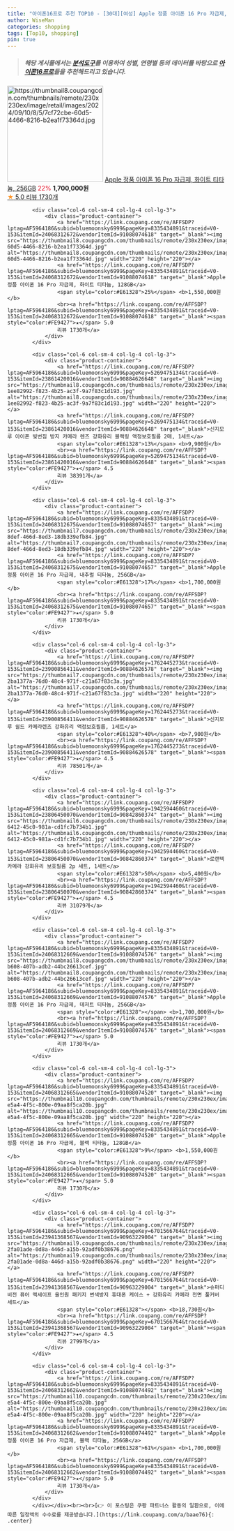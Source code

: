 ```yaml
---
title: "아이폰16프로 추천 TOP10 - [30대][여성] Apple 정품 아이폰 16 Pro 자급제, 화이트 티타늄, 256GB"
author: WiseMan
categories: shopping
tags: [Top10, shopping]
pin: true
---
```


> ##### 해당 게시물에서는 [**분석도구**](https://itemscout.io/)를 이용하여 **성별**, **연령별** 등의 데이터를 바탕으로 [**아이폰16프로**](https://link.coupang.com/a/baae76)들을 추천해드리고 있습니다.
<div class="container"><div class="row">
            <div class="col-6 col-sm-4 col-lg-4 col-lg-3">
                <div class="product-container">
                    <a href="https://link.coupang.com/re/AFFSDP?lptag=AF5964186&subid=bluemoonsky6999&pageKey=8335434891&traceid=V0-153&itemId=24068312674&vendorItemId=91088074648" target="_blank"><img src="https://thumbnail8.coupangcdn.com/thumbnails/remote/230x230ex/image/retail/images/2024/09/10/8/5/7cf72cbe-60d5-4466-8216-b2ea1f73364d.jpg" alt="https://thumbnail8.coupangcdn.com/thumbnails/remote/230x230ex/image/retail/images/2024/09/10/8/5/7cf72cbe-60d5-4466-8216-b2ea1f73364d.jpg" width="220" height="220"></a>
                    <a href="https://link.coupang.com/re/AFFSDP?lptag=AF5964186&subid=bluemoonsky6999&pageKey=8335434891&traceid=V0-153&itemId=24068312674&vendorItemId=91088074648" target="_blank">Apple 정품 아이폰 16 Pro 자급제, 화이트 티타늄, 256GB</a>
                    <span style="color:#E61328">22%</span> <b>1,700,000원</b>
                    <br><a href="https://link.coupang.com/re/AFFSDP?lptag=AF5964186&subid=bluemoonsky6999&pageKey=8335434891&traceid=V0-153&itemId=24068312674&vendorItemId=91088074648" target="_blank"><span style="color:#FE9427">★</span> 5.0
                    리뷰 1730개</a>
                </div>
            </div>
            
            <div class="col-6 col-sm-4 col-lg-4 col-lg-3">
                <div class="product-container">
                    <a href="https://link.coupang.com/re/AFFSDP?lptag=AF5964186&subid=bluemoonsky6999&pageKey=8335434891&traceid=V0-153&itemId=24068312672&vendorItemId=91088074618" target="_blank"><img src="https://thumbnail8.coupangcdn.com/thumbnails/remote/230x230ex/image/retail/images/2024/09/10/8/5/7cf72cbe-60d5-4466-8216-b2ea1f73364d.jpg" alt="https://thumbnail8.coupangcdn.com/thumbnails/remote/230x230ex/image/retail/images/2024/09/10/8/5/7cf72cbe-60d5-4466-8216-b2ea1f73364d.jpg" width="220" height="220"></a>
                    <a href="https://link.coupang.com/re/AFFSDP?lptag=AF5964186&subid=bluemoonsky6999&pageKey=8335434891&traceid=V0-153&itemId=24068312672&vendorItemId=91088074618" target="_blank">Apple 정품 아이폰 16 Pro 자급제, 화이트 티타늄, 128GB</a>
                    <span style="color:#E61328">25%</span> <b>1,550,000원</b>
                    <br><a href="https://link.coupang.com/re/AFFSDP?lptag=AF5964186&subid=bluemoonsky6999&pageKey=8335434891&traceid=V0-153&itemId=24068312672&vendorItemId=91088074618" target="_blank"><span style="color:#FE9427">★</span> 5.0
                    리뷰 1730개</a>
                </div>
            </div>
            
            <div class="col-6 col-sm-4 col-lg-4 col-lg-3">
                <div class="product-container">
                    <a href="https://link.coupang.com/re/AFFSDP?lptag=AF5964186&subid=bluemoonsky6999&pageKey=5269475134&traceid=V0-153&itemId=23861420016&vendorItemId=90884626648" target="_blank"><img src="https://thumbnail8.coupangcdn.com/thumbnails/remote/230x230ex/image/retail/images/49722652787954-1ee82992-f823-4b25-ac3f-9a7f83c1d193.jpg" alt="https://thumbnail8.coupangcdn.com/thumbnails/remote/230x230ex/image/retail/images/49722652787954-1ee82992-f823-4b25-ac3f-9a7f83c1d193.jpg" width="220" height="220"></a>
                    <a href="https://link.coupang.com/re/AFFSDP?lptag=AF5964186&subid=bluemoonsky6999&pageKey=5269475134&traceid=V0-153&itemId=23861420016&vendorItemId=90884626648" target="_blank">신지모루 아이폰 빛번짐 방지 카메라 렌즈 강화유리 블랙링 액정보호필름 2매, 1세트</a>
                    <span style="color:#E61328">13%</span> <b>9,900원</b>
                    <br><a href="https://link.coupang.com/re/AFFSDP?lptag=AF5964186&subid=bluemoonsky6999&pageKey=5269475134&traceid=V0-153&itemId=23861420016&vendorItemId=90884626648" target="_blank"><span style="color:#FE9427">★</span> 4.5
                    리뷰 38391개</a>
                </div>
            </div>
            
            <div class="col-6 col-sm-4 col-lg-4 col-lg-3">
                <div class="product-container">
                    <a href="https://link.coupang.com/re/AFFSDP?lptag=AF5964186&subid=bluemoonsky6999&pageKey=8335434891&traceid=V0-153&itemId=24068312675&vendorItemId=91088074657" target="_blank"><img src="https://thumbnail7.coupangcdn.com/thumbnails/remote/230x230ex/image/retail/images/2024/09/10/8/9/a8108682-8def-466d-8ed3-18db339efb84.jpg" alt="https://thumbnail7.coupangcdn.com/thumbnails/remote/230x230ex/image/retail/images/2024/09/10/8/9/a8108682-8def-466d-8ed3-18db339efb84.jpg" width="220" height="220"></a>
                    <a href="https://link.coupang.com/re/AFFSDP?lptag=AF5964186&subid=bluemoonsky6999&pageKey=8335434891&traceid=V0-153&itemId=24068312675&vendorItemId=91088074657" target="_blank">Apple 정품 아이폰 16 Pro 자급제, 내추럴 티타늄, 256GB</a>
                    <span style="color:#E61328">17%</span> <b>1,700,000원</b>
                    <br><a href="https://link.coupang.com/re/AFFSDP?lptag=AF5964186&subid=bluemoonsky6999&pageKey=8335434891&traceid=V0-153&itemId=24068312675&vendorItemId=91088074657" target="_blank"><span style="color:#FE9427">★</span> 5.0
                    리뷰 1730개</a>
                </div>
            </div>
            
            <div class="col-6 col-sm-4 col-lg-4 col-lg-3">
                <div class="product-container">
                    <a href="https://link.coupang.com/re/AFFSDP?lptag=AF5964186&subid=bluemoonsky6999&pageKey=1762445273&traceid=V0-153&itemId=23900856411&vendorItemId=90884626578" target="_blank"><img src="https://thumbnail7.coupangcdn.com/thumbnails/remote/230x230ex/image/retail/images/49723626674014-2ba1377a-76d0-48c4-971f-c21a67f83c3a.jpg" alt="https://thumbnail7.coupangcdn.com/thumbnails/remote/230x230ex/image/retail/images/49723626674014-2ba1377a-76d0-48c4-971f-c21a67f83c3a.jpg" width="220" height="220"></a>
                    <a href="https://link.coupang.com/re/AFFSDP?lptag=AF5964186&subid=bluemoonsky6999&pageKey=1762445273&traceid=V0-153&itemId=23900856411&vendorItemId=90884626578" target="_blank">신지모루 쉴드 카메라렌즈 강화유리 액정보호필름, 1세트</a>
                    <span style="color:#E61328">40%</span> <b>7,900원</b>
                    <br><a href="https://link.coupang.com/re/AFFSDP?lptag=AF5964186&subid=bluemoonsky6999&pageKey=1762445273&traceid=V0-153&itemId=23900856411&vendorItemId=90884626578" target="_blank"><span style="color:#FE9427">★</span> 4.5
                    리뷰 78501개</a>
                </div>
            </div>
            
            <div class="col-6 col-sm-4 col-lg-4 col-lg-3">
                <div class="product-container">
                    <a href="https://link.coupang.com/re/AFFSDP?lptag=AF5964186&subid=bluemoonsky6999&pageKey=1942594460&traceid=V0-153&itemId=23806450070&vendorItemId=90842860374" target="_blank"><img src="https://thumbnail6.coupangcdn.com/thumbnails/remote/230x230ex/image/retail/images/2024/08/02/11/3/1cadc770-6412-45c0-981a-cd1fc7b734b1.jpg" alt="https://thumbnail6.coupangcdn.com/thumbnails/remote/230x230ex/image/retail/images/2024/08/02/11/3/1cadc770-6412-45c0-981a-cd1fc7b734b1.jpg" width="220" height="220"></a>
                    <a href="https://link.coupang.com/re/AFFSDP?lptag=AF5964186&subid=bluemoonsky6999&pageKey=1942594460&traceid=V0-153&itemId=23806450070&vendorItemId=90842860374" target="_blank">로랜텍 카메라 강화유리 보호필름 2p 세트, 1세트</a>
                    <span style="color:#E61328">50%</span> <b>5,400원</b>
                    <br><a href="https://link.coupang.com/re/AFFSDP?lptag=AF5964186&subid=bluemoonsky6999&pageKey=1942594460&traceid=V0-153&itemId=23806450070&vendorItemId=90842860374" target="_blank"><span style="color:#FE9427">★</span> 4.5
                    리뷰 31079개</a>
                </div>
            </div>
            
            <div class="col-6 col-sm-4 col-lg-4 col-lg-3">
                <div class="product-container">
                    <a href="https://link.coupang.com/re/AFFSDP?lptag=AF5964186&subid=bluemoonsky6999&pageKey=8335434891&traceid=V0-153&itemId=24068312669&vendorItemId=91088074576" target="_blank"><img src="https://thumbnail8.coupangcdn.com/thumbnails/remote/230x230ex/image/retail/images/2024/09/10/8/2/198d6046-b608-407b-adb2-44bc26613cef.jpg" alt="https://thumbnail8.coupangcdn.com/thumbnails/remote/230x230ex/image/retail/images/2024/09/10/8/2/198d6046-b608-407b-adb2-44bc26613cef.jpg" width="220" height="220"></a>
                    <a href="https://link.coupang.com/re/AFFSDP?lptag=AF5964186&subid=bluemoonsky6999&pageKey=8335434891&traceid=V0-153&itemId=24068312669&vendorItemId=91088074576" target="_blank">Apple 정품 아이폰 16 Pro 자급제, 데저트 티타늄, 256GB</a>
                    <span style="color:#E61328"></span> <b>1,700,000원</b>
                    <br><a href="https://link.coupang.com/re/AFFSDP?lptag=AF5964186&subid=bluemoonsky6999&pageKey=8335434891&traceid=V0-153&itemId=24068312669&vendorItemId=91088074576" target="_blank"><span style="color:#FE9427">★</span> 5.0
                    리뷰 1730개</a>
                </div>
            </div>
            
            <div class="col-6 col-sm-4 col-lg-4 col-lg-3">
                <div class="product-container">
                    <a href="https://link.coupang.com/re/AFFSDP?lptag=AF5964186&subid=bluemoonsky6999&pageKey=8335434891&traceid=V0-153&itemId=24068312665&vendorItemId=91088074520" target="_blank"><img src="https://thumbnail10.coupangcdn.com/thumbnails/remote/230x230ex/image/retail/images/2024/09/10/8/6/91ee3c22-e5a4-4f5c-800e-09aa8f5ca20b.jpg" alt="https://thumbnail10.coupangcdn.com/thumbnails/remote/230x230ex/image/retail/images/2024/09/10/8/6/91ee3c22-e5a4-4f5c-800e-09aa8f5ca20b.jpg" width="220" height="220"></a>
                    <a href="https://link.coupang.com/re/AFFSDP?lptag=AF5964186&subid=bluemoonsky6999&pageKey=8335434891&traceid=V0-153&itemId=24068312665&vendorItemId=91088074520" target="_blank">Apple 정품 아이폰 16 Pro 자급제, 블랙 티타늄, 128GB</a>
                    <span style="color:#E61328">9%</span> <b>1,550,000원</b>
                    <br><a href="https://link.coupang.com/re/AFFSDP?lptag=AF5964186&subid=bluemoonsky6999&pageKey=8335434891&traceid=V0-153&itemId=24068312665&vendorItemId=91088074520" target="_blank"><span style="color:#FE9427">★</span> 5.0
                    리뷰 1730개</a>
                </div>
            </div>
            
            <div class="col-6 col-sm-4 col-lg-4 col-lg-3">
                <div class="product-container">
                    <a href="https://link.coupang.com/re/AFFSDP?lptag=AF5964186&subid=bluemoonsky6999&pageKey=6701566764&traceid=V0-153&itemId=23941368567&vendorItemId=90963229004" target="_blank"><img src="https://thumbnail9.coupangcdn.com/thumbnails/remote/230x230ex/image/retail/images/29910109794656-2fa01ade-0d8a-446d-a15b-92adf0b38676.png" alt="https://thumbnail9.coupangcdn.com/thumbnails/remote/230x230ex/image/retail/images/29910109794656-2fa01ade-0d8a-446d-a15b-92adf0b38676.png" width="220" height="220"></a>
                    <a href="https://link.coupang.com/re/AFFSDP?lptag=AF5964186&subid=bluemoonsky6999&pageKey=6701566764&traceid=V0-153&itemId=23941368567&vendorItemId=90963229004" target="_blank">슈퍼디비전 퓨어 맥세이프 올인원 패키지 변색방지 휴대폰 케이스 + 강화유리 카메라 전면 풀커버 세트</a>
                    <span style="color:#E61328"></span> <b>18,730원</b>
                    <br><a href="https://link.coupang.com/re/AFFSDP?lptag=AF5964186&subid=bluemoonsky6999&pageKey=6701566764&traceid=V0-153&itemId=23941368567&vendorItemId=90963229004" target="_blank"><span style="color:#FE9427">★</span> 4.5
                    리뷰 2799개</a>
                </div>
            </div>
            
            <div class="col-6 col-sm-4 col-lg-4 col-lg-3">
                <div class="product-container">
                    <a href="https://link.coupang.com/re/AFFSDP?lptag=AF5964186&subid=bluemoonsky6999&pageKey=8335434891&traceid=V0-153&itemId=24068312662&vendorItemId=91088074492" target="_blank"><img src="https://thumbnail10.coupangcdn.com/thumbnails/remote/230x230ex/image/retail/images/2024/09/10/8/6/91ee3c22-e5a4-4f5c-800e-09aa8f5ca20b.jpg" alt="https://thumbnail10.coupangcdn.com/thumbnails/remote/230x230ex/image/retail/images/2024/09/10/8/6/91ee3c22-e5a4-4f5c-800e-09aa8f5ca20b.jpg" width="220" height="220"></a>
                    <a href="https://link.coupang.com/re/AFFSDP?lptag=AF5964186&subid=bluemoonsky6999&pageKey=8335434891&traceid=V0-153&itemId=24068312662&vendorItemId=91088074492" target="_blank">Apple 정품 아이폰 16 Pro 자급제, 블랙 티타늄, 256GB</a>
                    <span style="color:#E61328">61%</span> <b>1,700,000원</b>
                    <br><a href="https://link.coupang.com/re/AFFSDP?lptag=AF5964186&subid=bluemoonsky6999&pageKey=8335434891&traceid=V0-153&itemId=24068312662&vendorItemId=91088074492" target="_blank"><span style="color:#FE9427">★</span> 5.0
                    리뷰 1730개</a>
                </div>
            </div>
            </div></div><br><br>[👉 이 포스팅은 쿠팡 파트너스 활동의 일환으로, 이에 따른 일정액의 수수료를 제공받습니다.](https://link.coupang.com/a/baae76){: .center}